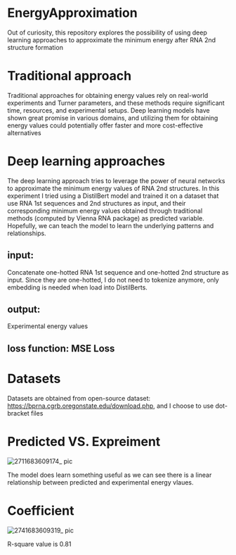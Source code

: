 # EnergyApproximation
Out of curiosity, this repository explores the possibility of using deep learning approaches to approximate the minimum energy after RNA 2nd structure formation


# Traditional approach 
Traditional approaches for obtaining energy values rely on real-world experiments and Turner parameters, and these methods require significant time, resources, and experimental setups. Deep learning models have shown great promise in various domains, and utilizing them for obtaining energy values could potentially offer faster and more cost-effective alternatives

# Deep learning approaches
The deep learning approach tries to leverage the power of neural networks to approximate the minimum energy values of RNA 2nd structures. In this experiment I tried using a DistilBert model and trained it on a dataset that use RNA 1st sequences and 2nd structures as input, and their corresponding minimum energy values obtained through traditional methods (computed by Vienna RNA package) as predicted variable. Hopefully, we can teach the model to learn the underlying patterns and relationships.
## input:
Concatenate one-hotted RNA 1st sequence and one-hotted 2nd structure as input. Since they are one-hotted, I do not need to tokenize anymore, only embedding is needed when load into DistilBerts.
## output: 
Experimental energy values
## loss function: MSE Loss

# Datasets
Datasets are obtained from open-source dataset: https://bprna.cgrb.oregonstate.edu/download.php, and I choose to use dot-bracket files

# Predicted VS. Expreiment
![2711683609174_ pic](https://github.com/liangkunn/EnergyApproximation/assets/36016499/8d87e9f0-7fd3-4034-832b-42f0daa34c24)

The model does learn something useful as we can see there is a linear relationship between predicted and experimental energy vlaues. 

# Coefficient
![2741683609319_ pic](https://github.com/liangkunn/EnergyApproximation/assets/36016499/90239713-cfe4-4375-bde2-89d9214917c2)

R-square value is 0.81
